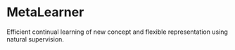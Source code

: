 # MetaLearner
Efficient continual learning of new concept and flexible representation using natural supervision.